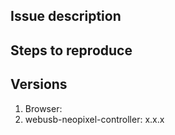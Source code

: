 ## Issue description
<!-- Enter a short description here -->

## Steps to reproduce
<!-- List the steps to reproduce the issue -->

## Versions
<!-- List the version numbers -->

1. Browser: <!-- for example Chrome 65 -->
2. webusb-neopixel-controller: x.x.x
